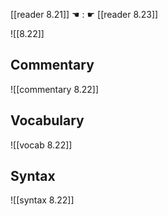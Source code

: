 [[reader 8.21]] ☚ : ☛ [[reader 8.23]]

![[8.22]]

## Commentary

![[commentary 8.22]]

## Vocabulary

![[vocab 8.22]]

## Syntax

![[syntax 8.22]]

